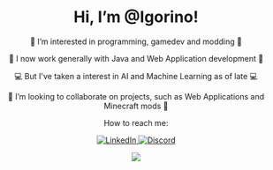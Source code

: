 <h1 align="center">  Hi, I’m @Igorino!  </h1>

<p align="center"> 👀 I’m interested in programming, gamedev and modding 👀 </p>
<p align="center"> 🌱 I now work generally with Java and Web Application development 🌱 </p>
<p align="center"> 💻 But I've taken a interest in AI and Machine Learning as of late 💻 </p>
<p align="center"> 💞️ I’m looking to collaborate on projects, such as Web Applications and Minecraft mods 💞️ </p>
<p align="center">  How to reach me: </p>

<p align="center"> 
  <a href="https://www.linkedin.com/in/igor-ferreira-aab3aa44/">
    <img alt="LinkedIn" src="https://img.shields.io/badge/-Igor%20Ferreira-blue?style=flat-square&logo=Linkedin&logoColor=white&link=https://www.linkedin.com/in/igor-ferreira-aab3aa44/"/>
  </a>
  <a href="https://discordapp.com/users/345026104030484737">
    <img alt="Discord" src="https://img.shields.io/badge/-Igorino%233369-blue?style=flat-square&logo=Discord&logoColor=white"/>
  </a>
</p>
<p align="center">
  <img src="https://github-readme-stats.vercel.app/api/top-langs/?username=Igorino&layout=compact&langs_count=8&theme=algolia&hide_border=true&bg_color=ffffff00">
</p>

<!---






Igorino/Igorino is a ✨ special ✨ repository because its `README.md` (this file) appears on your GitHub profile.
You can click the Preview link to take a look at your changes.
--->
